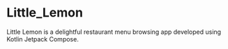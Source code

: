 # Little_Lemon
Little Lemon is a delightful restaurant menu browsing app developed using Kotlin Jetpack Compose.
